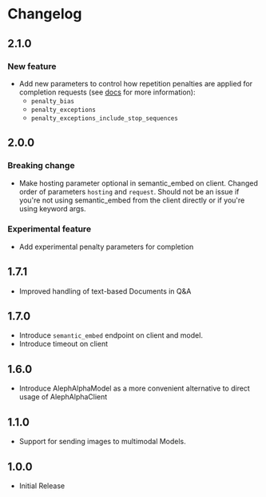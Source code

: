 # Changelog

## 2.1.0

### New feature

* Add new parameters to control how repetition penalties are applied for completion requests (see [docs](https://docs.aleph-alpha.com/api/#/paths/~1complete/post) for more information):
  * `penalty_bias`
  * `penalty_exceptions`
  * `penalty_exceptions_include_stop_sequences`

## 2.0.0

### Breaking change

* Make hosting parameter optional in semantic_embed on client. Changed order of parameters `hosting` and `request`.
  Should not be an issue if you're not using semantic_embed from the client directly or if you're using keyword args.

### Experimental feature

* Add experimental penalty parameters for completion

## 1.7.1

* Improved handling of text-based Documents in Q&A

## 1.7.0

* Introduce `semantic_embed` endpoint on client and model.
* Introduce timeout on client

## 1.6.0

* Introduce AlephAlphaModel as a more convenient alternative to direct usage of AlephAlphaClient

## 1.1.0

* Support for sending images to multimodal Models.

## 1.0.0

* Initial Release
